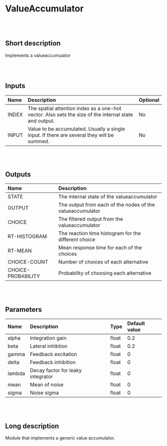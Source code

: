 # ValueAccumulator


<br><br>
## Short description

Implements a valueaccumulator

<br><br>

## Inputs

|Name|Description|Optional|
|:----|:-----------|:-------|
|INDEX|The spatial attention index as a one-hot vector. Also sets the size of the internal state and output.|No|
|INPUT|Value to be accumulated. Usually a single input. If there are several they will be summed.|No|

<br><br>

## Outputs

|Name|Description|
|:----|:-----------|
|STATE|The internal state of the valueaccumulator|
|OUTPUT|The output from each of the nodes of the valueaccumulator|
|CHOICE|The filtered output from the valueaccumulator|
|RT-HISTOGRAM|The reaction time histogram for the different choice|
|RT-MEAN|Mean response time for each of the choices|
|CHOICE-COUNT|Number of choices of each alternative|
|CHOICE-PROBABILITY|Probability of choosing each alternative|

<br><br>

## Parameters

|Name|Description|Type|Default value|
|:----|:-----------|:----|:-------------|
|alpha|Integration gain|float|0.2|
|beta|Lateral inhibtion|float|0.2|
|gamma|Feedback excitation|float|0|
|delta|Feedback inhibition|float|0|
|lambda|Decay factor for leaky integrator|float|0|
|mean|Mean of noise|float|0|
|sigma|Noise sigma|float|0|

<br><br>
## Long description
Module that implements a generic value accumulator.
